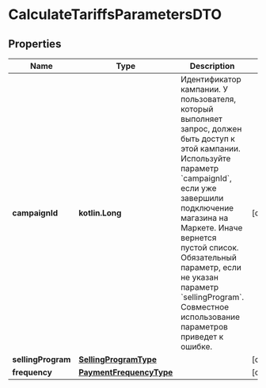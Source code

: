 
# CalculateTariffsParametersDTO

## Properties
| Name | Type | Description | Notes |
| ------------ | ------------- | ------------- | ------------- |
| **campaignId** | **kotlin.Long** | Идентификатор кампании. У пользователя, который выполняет запрос, должен быть доступ к этой кампании.  Используйте параметр &#x60;campaignId&#x60;, если уже завершили подключение магазина на Маркете. Иначе вернется пустой список.  Обязательный параметр, если не указан параметр &#x60;sellingProgram&#x60;. Совместное использование параметров приведет к ошибке.  |  [optional] |
| **sellingProgram** | [**SellingProgramType**](SellingProgramType.md) |  |  [optional] |
| **frequency** | [**PaymentFrequencyType**](PaymentFrequencyType.md) |  |  [optional] |




